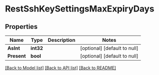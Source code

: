 # RestSshKeySettingsMaxExpiryDays

## Properties
Name | Type | Description | Notes
------------ | ------------- | ------------- | -------------
**AsInt** | **int32** |  | [optional] [default to null]
**Present** | **bool** |  | [optional] [default to null]

[[Back to Model list]](../README.md#documentation-for-models) [[Back to API list]](../README.md#documentation-for-api-endpoints) [[Back to README]](../README.md)

